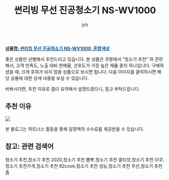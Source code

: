 ﻿---
layout: post
title: "썬리빙 무선 진공청소기 NS-WV1000"
author: jch
categories: [가전제품]
tags:
  [
    청소기 추천,
    청소기 추천 2020,
    청소기 추천 뽐뿌,
    청소기 추천 클리앙,
    청소기 추천 더쿠,
    청소기 추천가격,
    청소기 추천 82cook,
    청소기 추천 성능,
    청소기 추천 무선,
    청소기 추천 좀,
  ]
image: https://static.coupangcdn.com/image/retail/images/576978140689544-f6d704b8-4a53-4a6d-914b-891d18c85951.jpg
description: "쿠팡에서 청소기 추천 관련 상품으로 가장 고객 선호도가 높은 제품 중 하나입니다."
---

<a href="https://link.coupang.com/re/AFFSDP?lptag=AF7868842&pageKey=200297402&itemId=581487889&vendorItemId=4523742983&traceid=V0-153-167cef5eff2c27b7"><b>상품명: <font color='#01579B'>썬리빙 무선 진공청소기 NS-WV1000, 혼합색상</font></b></a>

좋은 상품만 선별해서 추천드리고 있습니다.
본 상품은 쿠팡에서 "청소기 추천" 와 관련해서, 고객 만족도, 노출 대비 판매율, 선호도가 가장 높은 제품 중의 하나입니다.
구매하셨을 때, 크게 후회가 되지 않을 상품으로 보시면 됩니다.
다음 이미지를 클릭하시면 해당 상품에 대한 상세 내용을 보실 수 있습니다.

바쁘시다면, 추천 이유로 좀더 요약해서 설명드렸으니, 참고 부탁드립니다.

## 추천 이유

<a href="https://link.coupang.com/re/AFFSDP?lptag=AF7868842&pageKey=200297402&itemId=581487889&vendorItemId=4523742983&traceid=V0-153-167cef5eff2c27b7"><img src="https://thumbnail9.coupangcdn.com/thumbnails/remote/q89/image/product/content/vendorItem/2019/03/22/581487889/ca7b6912-e138-43d9-9c70-712732f5f71c.jpg"></a>

본 블로그는 파트너스 활동을 통해 일정액의 수수료를 제공받을 수 있습니다.

## 참고: 관련 검색어

청소기 추천,청소기 추천 2020,청소기 추천 뽐뿌,청소기 추천 클리앙,청소기 추천 더쿠,청소기 추천가격,청소기 추천 82cook,청소기 추천 성능,청소기 추천 무선,청소기 추천 좀

